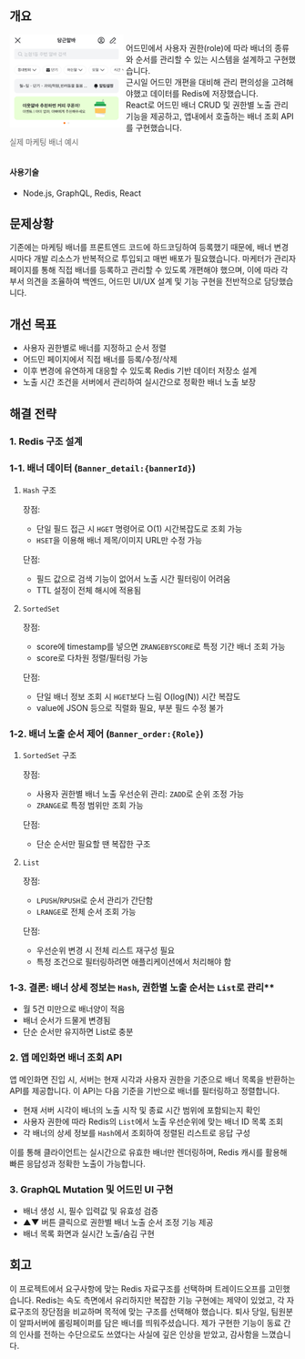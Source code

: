 ## 개요

<div style="display: flex; align-items: flex-start; gap: 5px;">
  <div style="flex: 2;">
    <img src="image/role-based-banner/banner_example.jpeg" alt="배너 예시" width="250" >
    <p style="text-align: left; font-size: 0.95em; color: #666;">실제 마케팅 배너 예시</p>
  </div>
  <div style="flex: 3;">
    <p style="text-align: left;">
      어드민에서 사용자 권한(role)에 따라 배너의 종류와 순서를 관리할 수 있는 시스템을 설계하고 구현했습니다.<br>
      근시일 어드민 개편을 대비해 관리 편의성을 고려해야했고 데이터를 Redis에 저장했습니다.
      <br>
      React로 어드민 배너 CRUD 및 권한별 노출 관리 기능을 제공하고, 앱내에서 호출하는 배너 조회 API를 구현했습니다.
    </p>
  </div>
</div>

#### 사용기술
- Node.js, GraphQL, Redis, React

## 문제상황

기존에는 마케팅 배너를 프론트엔드 코드에 하드코딩하여 등록했기 때문에, 배너 변경 시마다 개발 리소스가 반복적으로 투입되고 매번 배포가 필요했습니다. 마케터가 관리자 페이지를 통해 직접 배너를 등록하고 관리할 수 있도록 개편해야 했으며, 이에 따라 각 부서 의견을 조율하여 백엔드, 어드민 UI/UX 설계 및 기능 구현을 전반적으로 담당했습니다.

## 개선 목표

- 사용자 권한별로 배너를 지정하고 순서 정렬
- 어드민 페이지에서 직접 배너를 등록/수정/삭제
- 이후 변경에 유연하게 대응할 수 있도록 Redis 기반 데이터 저장소 설계
- 노출 시간 조건을 서버에서 관리하여 실시간으로 정확한 배너 노출 보장

## 해결 전략

### 1. Redis 구조 설계

### 1-1. 배너 데이터 (`Banner_detail:{bannerId}`)
1. `Hash` 구조

    장점:
      - 단일 필드 접근 시 `HGET` 명령어로 O(1) 시간복잡도로 조회 가능
      - `HSET`을 이용해 배너 제목/이미지 URL만 수정 가능

    단점:  
      - 필드 값으로 검색 기능이 없어서 노출 시간 필터링이 어려움
      - TTL 설정이 전체 해시에 적용됨

2. `SortedSet`
  
    장점:
      - score에 timestamp를 넣으면 `ZRANGEBYSCORE`로 특정 기간 배너 조회 가능
      - score로 다차원 정렬/필터링 가능

    단점:  
      - 단일 배너 정보 조회 시 `HGET`보다 느림 O(log(N)) 시간 복잡도
      - value에 JSON 등으로 직렬화 필요, 부분 필드 수정 불가

### 1-2. 배너 노출 순서 제어 (`Banner_order:{Role}`)
1. `SortedSet` 구조

    장점:
      - 사용자 권한별 배너 노출 우선순위 관리: `ZADD`로 순위 조정 가능
      - `ZRANGE`로 특정 범위만 조회 가능

    단점:
    - 단순 순서만 필요할 땐 복잡한 구조
      
2. `List`
  
    장점:
      - `LPUSH`/`RPUSH`로 순서 관리가 간단함
      - `LRANGE`로 전체 순서 조회 가능

    단점:
      -	우선순위 변경 시 전체 리스트 재구성 필요
      - 특정 조건으로 필터링하려면 애플리케이션에서 처리해야 함

### 1-3. 결론: 배너 상세 정보는 `Hash`, 권한별 노출 순서는 `List`로 관리**
- 월 5건 미만으로 배너양이 적음
- 배너 순서가 드물게 변경됨
- 단순 순서만 유지하면 List로 충분


### 2. 앱 메인화면 배너 조회 API

앱 메인화면 진입 시, 서버는 현재 시각과 사용자 권한을 기준으로 배너 목록을 반환하는 API를 제공합니다. 이 API는 다음 기준을 기반으로 배너를 필터링하고 정렬합니다.

- 현재 서버 시각이 배너의 노출 시작 및 종료 시간 범위에 포함되는지 확인
- 사용자 권한에 따라 Redis의 `List`에서 노출 우선순위에 맞는 배너 ID 목록 조회
- 각 배너의 상세 정보를 `Hash`에서 조회하여 정렬된 리스트로 응답 구성

이를 통해 클라이언트는 실시간으로 유효한 배너만 렌더링하며, Redis 캐시를 활용해 빠른 응답성과 정확한 노출이 가능합니다.

### 3. GraphQL Mutation 및 어드민 UI 구현

- 배너 생성 시, 필수 입력값 및 유효성 검증
- ▲▼ 버튼 클릭으로 권한별 배너 노출 순서 조정 기능 제공
- 배너 목록 화면과 실시간 노출/숨김 구현

## 회고

이 프로젝트에서 요구사항에 맞는 Redis 자료구조를 선택하며 트레이드오프를 고민했습니다. Redis는 속도 측면에서 유리하지만 복잡한 기능 구현에는 제약이 있었고, 각 자료구조의 장단점을 비교하며 목적에 맞는 구조를 선택해야 했습니다.
퇴사 당일, 팀원분이 알파서버에 롤링페이퍼를 담은 배너를 띄워주셨습니다. 제가 구현한 기능이 동료 간의 인사를 전하는 수단으로도 쓰였다는 사실에 깊은 인상을 받았고, 감사함을 느꼈습니다.
